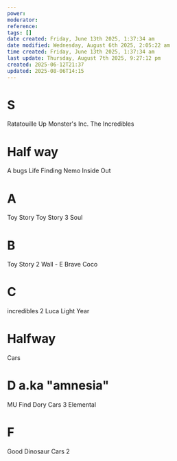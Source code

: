 ```yaml
---
power: 
moderator: 
reference: 
tags: []
date created: Friday, June 13th 2025, 1:37:34 am
date modified: Wednesday, August 6th 2025, 2:05:22 am
time created: Friday, June 13th 2025, 1:37:34 am
last update: Thursday, August 7th 2025, 9:27:12 pm
created: 2025-06-12T21:37
updated: 2025-08-06T14:15
---
```

# S
Ratatouille
Up
Monster's Inc.
The Incredibles

# Half way
A bugs Life
Finding Nemo
Inside Out
# A
Toy Story
Toy Story 3
Soul


# B
Toy Story 2
Wall - E
Brave
Coco
# C
incredibles 2
Luca
Light Year

# Halfway
Cars

# D a.ka "amnesia"
MU
Find Dory
Cars 3
Elemental


# F
Good Dinosaur
Cars 2